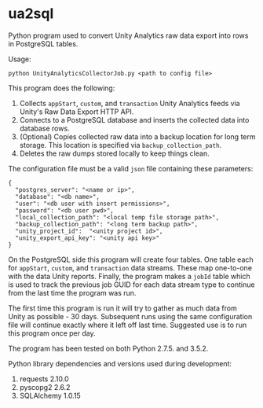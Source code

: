 # ua2sql
Python program used to convert Unity Analytics raw data export into rows in PostgreSQL tables.

Usage:

    python UnityAnalyticsCollectorJob.py <path to config file>

This program does the following:

1. Collects `appStart`, `custom`, and `transaction` Unity Analytics feeds via Unity's Raw Data Export HTTP API.
2. Connects to a PostgreSQL database and inserts the collected data into database rows.
3. (Optional) Copies collected raw data into a backup location for long term storage. This location is specified via `backup_collection_path`.
4. Deletes the raw dumps stored locally to keep things clean.

The configuration file must be a valid `json` file containing these parameters:

    {
      "postgres_server": "<name or ip>",
      "database": "<db name>",
      "user": "<db user with insert permissions>",
      "password": "<db user pwd>",
      "local_collection_path": "<local temp file storage path>",
      "backup_collection_path": "<long term backup path>",
      "unity_project_id":  "<unity project id>",
      "unity_export_api_key": "<unity api key>"
    }

On the PostgreSQL side this program will create four tables. One table each for `appStart`, `custom`, and `transaction` data streams. These map one-to-one with the data Unity reports. Finally, the program makes a `jobId` table which is used to track the previous job GUID for each data stream type to continue from the last time the program was run.

The first time this program is run it will try to gather as much data from Unity as possible - 30 days. Subsequent runs using the same configuration file will continue exactly where it left off last time. Suggested use is to run this program once per day.

The program has been tested on both Python 2.7.5. and 3.5.2.

Python library dependencies and versions used during development:

1. requests 2.10.0
2. pyscopg2 2.6.2
3. SQLAlchemy 1.0.15
